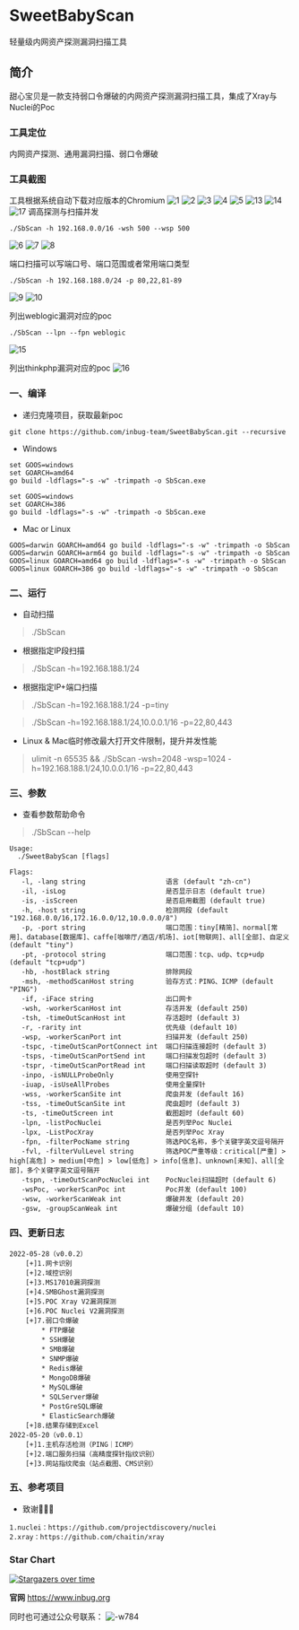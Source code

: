 # SweetBabyScan

轻量级内网资产探测漏洞扫描工具

## 简介

甜心宝贝是一款支持弱口令爆破的内网资产探测漏洞扫描工具，集成了Xray与Nuclei的Poc

### 工具定位

内网资产探测、通用漏洞扫描、弱口令爆破

### 工具截图

工具根据系统自动下载对应版本的Chromium
![1](img/1.png)
![2](img/2.png)
![3](img/3.png)
![4](img/4.png)
![5](img/5.png)
![13](img/13.png)
![14](img/14.png)
![17](img/17.png)
调高探测与扫描并发

```
./SbScan -h 192.168.0.0/16 -wsh 500 --wsp 500
```

![6](img/6.png)
![7](img/7.png)
![8](img/8.png)

端口扫描可以写端口号、端口范围或者常用端口类型

```
./SbScan -h 192.168.188.0/24 -p 80,22,81-89
```

![9](img/9.png)
![10](img/10.png)

列出weblogic漏洞对应的poc

```
./SbScan --lpn --fpn weblogic
```

![15](img/15.png)

列出thinkphp漏洞对应的poc
![16](img/16.png)

### 一、编译

- 递归克隆项目，获取最新poc

```shell
git clone https://github.com/inbug-team/SweetBabyScan.git --recursive
```

- Windows

```shell
set GOOS=windows
set GOARCH=amd64
go build -ldflags="-s -w" -trimpath -o SbScan.exe

set GOOS=windows
set GOARCH=386
go build -ldflags="-s -w" -trimpath -o SbScan.exe
```

- Mac or Linux

```shell
GOOS=darwin GOARCH=amd64 go build -ldflags="-s -w" -trimpath -o SbScan
GOOS=darwin GOARCH=arm64 go build -ldflags="-s -w" -trimpath -o SbScan
GOOS=linux GOARCH=amd64 go build -ldflags="-s -w" -trimpath -o SbScan
GOOS=linux GOARCH=386 go build -ldflags="-s -w" -trimpath -o SbScan
```

### 二、运行

- 自动扫描

> ./SbScan

- 根据指定IP段扫描

> ./SbScan -h=192.168.188.1/24

- 根据指定IP+端口扫描

> ./SbScan -h=192.168.188.1/24 -p=tiny

> ./SbScan -h=192.168.188.1/24,10.0.0.1/16 -p=22,80,443

- Linux & Mac临时修改最大打开文件限制，提升并发性能

> ulimit -n 65535 && ./SbScan -wsh=2048 -wsp=1024 -h=192.168.188.1/24,10.0.0.1/16 -p=22,80,443

### 三、参数

- 查看参数帮助命令

> ./SbScan --help

```text
Usage:
  ./SweetBabyScan [flags]

Flags:
   -l, -lang string                    语言 (default "zh-cn")
   -il, -isLog                         是否显示日志 (default true)
   -is, -isScreen                      是否启用截图 (default true)
   -h, -host string                    检测网段 (default "192.168.0.0/16,172.16.0.0/12,10.0.0.0/8")
   -p, -port string                    端口范围：tiny[精简]、normal[常用]、database[数据库]、caffe[咖啡厅/酒店/机场]、iot[物联网]、all[全部]、自定义 (default "tiny")
   -pt, -protocol string               端口范围：tcp、udp、tcp+udp (default "tcp+udp")
   -hb, -hostBlack string              排除网段
   -msh, -methodScanHost string        验存方式：PING、ICMP (default "PING")
   -if, -iFace string                  出口网卡
   -wsh, -workerScanHost int           存活并发 (default 250)
   -tsh, -timeOutScanHost int          存活超时 (default 3)
   -r, -rarity int                     优先级 (default 10)
   -wsp, -workerScanPort int           扫描并发 (default 250)
   -tspc, -timeOutScanPortConnect int  端口扫描连接超时 (default 3)
   -tsps, -timeOutScanPortSend int     端口扫描发包超时 (default 3)
   -tspr, -timeOutScanPortRead int     端口扫描读取超时 (default 3)
   -inpo, -isNULLProbeOnly             使用空探针
   -iuap, -isUseAllProbes              使用全量探针
   -wss, -workerScanSite int           爬虫并发 (default 16)
   -tss, -timeOutScanSite int          爬虫超时 (default 3)
   -ts, -timeOutScreen int             截图超时 (default 60)
   -lpn, -listPocNuclei                是否列举Poc Nuclei
   -lpx, -ListPocXray                  是否列举Poc Xray
   -fpn, -filterPocName string         筛选POC名称，多个关键字英文逗号隔开
   -fvl, -filterVulLevel string        筛选POC严重等级：critical[严重] > high[高危] > medium[中危] > low[低危] > info[信息]、unknown[未知]、all[全部]，多个关键字英文逗号隔开
   -tspn, -timeOutScanPocNuclei int    PocNuclei扫描超时 (default 6)
   -wsPoc, -workerScanPoc int          Poc并发 (default 100)
   -wsw, -workerScanWeak int           爆破并发 (default 20)
   -gsw, -groupScanWeak int            爆破分组 (default 10)
```

### 四、更新日志

```text
2022-05-28（v0.0.2）
    [+]1.网卡识别
    [+]2.域控识别
    [+]3.MS17010漏洞探测
    [+]4.SMBGhost漏洞探测
    [+]5.POC Xray V2漏洞探测
    [+]6.POC Nuclei V2漏洞探测
    [+]7.弱口令爆破
        * FTP爆破
        * SSH爆破
        * SMB爆破
        * SNMP爆破
        * Redis爆破
        * MongoDB爆破
        * MySQL爆破
        * SQLServer爆破
        * PostGreSQL爆破
        * ElasticSearch爆破
    [+]8.结果存储到Excel
2022-05-20（v0.0.1）
    [+]1.主机存活检测（PING｜ICMP）
    [+]2.端口服务扫描（高精度探针指纹识别）
    [+]3.网站指纹爬虫（站点截图、CMS识别）
```

### 五、参考项目

- 致谢🙏🙏🙏

```text
1.nuclei：https://github.com/projectdiscovery/nuclei
2.xray：https://github.com/chaitin/xray
```

### Star Chart

[![Stargazers over time](https://starchart.cc/inbug-team/SweetBabyScan.svg)](https://starchart.cc/inbug-team/SweetBabyScan)

**官网**
https://www.inbug.org

同时也可通过公众号联系：
![-w784](img/InBug.bmp)
